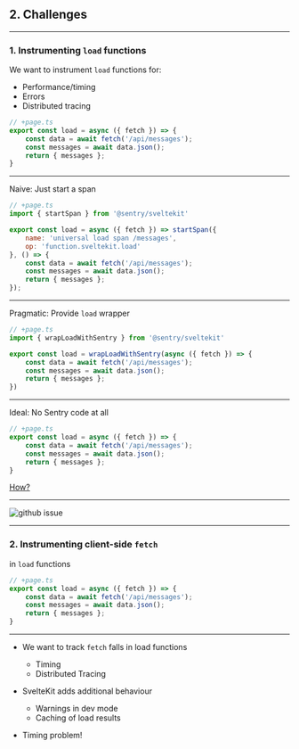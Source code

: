 ## 2. Challenges

---

### 1. Instrumenting `load` functions

We want to instrument `load` functions for:
- Performance/timing
- Errors
- Distributed tracing

```js []
// +page.ts
export const load = async ({ fetch }) => {
    const data = await fetch('/api/messages');
    const messages = await data.json();
    return { messages };
}
```
<!-- .element: class="fragment" -->

---

Naive: Just start a span

```js [8-10|2|4-7,11]
// +page.ts
import { startSpan } from '@sentry/sveltekit'

export const load = async ({ fetch }) => startSpan({
    name: 'universal load span /messages',
    op: 'function.sveltekit.load'
}, () => {
    const data = await fetch('/api/messages');
    const messages = await data.json();
    return { messages };
});
```

---

Pragmatic: Provide `load` wrapper

```js [5-7|2|4,8]
// +page.ts
import { wrapLoadWithSentry } from '@sentry/sveltekit'

export const load = wrapLoadWithSentry(async ({ fetch }) => {
    const data = await fetch('/api/messages');
    const messages = await data.json();
    return { messages };
})
```

---

Ideal: No Sentry code at all

```js []
// +page.ts
export const load = async ({ fetch }) => {
    const data = await fetch('/api/messages');
    const messages = await data.json();
    return { messages };
}
```

[How?](https://github.com/getsentry/sentry-javascript/blob/66333e694207ba544e852679833bd40be4cc3e17/packages/sveltekit/src/vite/sentryVitePlugins.ts#L78)

---

<img src="/load-waterfall.png" alt="github issue" class="border-gray-500 border-[1px]" />

---

### 2. Instrumenting client-side `fetch`

in `load` functions


```js [2]
// +page.ts
export const load = async ({ fetch }) => {
    const data = await fetch('/api/messages');
    const messages = await data.json();
    return { messages };
}
```

---

- We want to track `fetch` falls in load functions
  - Timing
  - Distributed Tracing

- SvelteKit adds additional behaviour
  - Warnings in dev mode
  - Caching of load results

- Timing problem!


